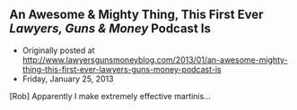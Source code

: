 ## An Awesome &amp; Mighty Thing, This First Ever <em>Lawyers, Guns &amp; Money</em> Podcast Is

 * Originally posted at http://www.lawyersgunsmoneyblog.com/2013/01/an-awesome-mighty-thing-this-first-ever-lawyers-guns-money-podcast-is
 * Friday, January 25, 2013

[Rob] Apparently I make extremely effective martinis…